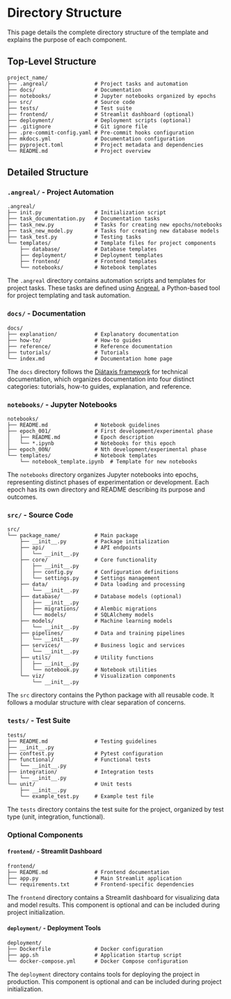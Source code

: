 # Directory Structure

This page details the complete directory structure of the template and explains the purpose of each component.

## Top-Level Structure

```
project_name/
├── .angreal/               # Project tasks and automation
├── docs/                   # Documentation
├── notebooks/              # Jupyter notebooks organized by epochs
├── src/                    # Source code
├── tests/                  # Test suite
├── frontend/               # Streamlit dashboard (optional)
├── deployment/             # Deployment scripts (optional)
├── .gitignore              # Git ignore file
├── .pre-commit-config.yaml # Pre-commit hooks configuration
├── mkdocs.yml              # Documentation configuration
├── pyproject.toml          # Project metadata and dependencies
└── README.md               # Project overview
```

## Detailed Structure

### `.angreal/` - Project Automation

```
.angreal/
├── init.py                 # Initialization script
├── task_documentation.py   # Documentation tasks
├── task_new.py             # Tasks for creating new epochs/notebooks
├── task_new_model.py       # Tasks for creating new database models
├── task_test.py            # Testing tasks
└── templates/              # Template files for project components
    ├── database/           # Database templates
    ├── deployment/         # Deployment templates
    ├── frontend/           # Frontend templates
    └── notebooks/          # Notebook templates
```

The `.angreal` directory contains automation scripts and templates for project tasks. These tasks are defined using [Angreal](https://angreal.github.io/angreal/), a Python-based tool for project templating and task automation.

### `docs/` - Documentation

```
docs/
├── explanation/            # Explanatory documentation
├── how-to/                 # How-to guides
├── reference/              # Reference documentation
├── tutorials/              # Tutorials
└── index.md                # Documentation home page
```

The `docs` directory follows the [Diátaxis framework](https://diataxis.fr/) for technical documentation, which organizes documentation into four distinct categories: tutorials, how-to guides, explanation, and reference.

### `notebooks/` - Jupyter Notebooks

```
notebooks/
├── README.md               # Notebook guidelines
├── epoch_001/              # First development/experimental phase
│   ├── README.md           # Epoch description
│   └── *.ipynb             # Notebooks for this epoch
├── epoch_00N/              # Nth development/experimental phase
└── templates/              # Notebook templates
    └── notebook_template.ipynb  # Template for new notebooks
```

The `notebooks` directory organizes Jupyter notebooks into epochs, representing distinct phases of experimentation or development. Each epoch has its own directory and README describing its purpose and outcomes.

### `src/` - Source Code

```
src/
└── package_name/           # Main package
    ├── __init__.py         # Package initialization
    ├── api/                # API endpoints
    │   └── __init__.py
    ├── core/               # Core functionality
    │   ├── __init__.py
    │   ├── config.py       # Configuration definitions
    │   └── settings.py     # Settings management
    ├── data/               # Data loading and processing
    │   └── __init__.py
    ├── database/           # Database models (optional)
    │   ├── __init__.py
    │   ├── migrations/     # Alembic migrations
    │   └── models/         # SQLAlchemy models
    ├── models/             # Machine learning models
    │   └── __init__.py
    ├── pipelines/          # Data and training pipelines
    │   └── __init__.py
    ├── services/           # Business logic and services
    │   └── __init__.py
    ├── utils/              # Utility functions
    │   ├── __init__.py
    │   └── notebook.py     # Notebook utilities
    └── viz/                # Visualization components
        └── __init__.py
```

The `src` directory contains the Python package with all reusable code. It follows a modular structure with clear separation of concerns.

### `tests/` - Test Suite

```
tests/
├── README.md               # Testing guidelines
├── __init__.py
├── conftest.py             # Pytest configuration
├── functional/             # Functional tests
│   └── __init__.py
├── integration/            # Integration tests
│   └── __init__.py
└── unit/                   # Unit tests
    ├── __init__.py
    └── example_test.py     # Example test file
```

The `tests` directory contains the test suite for the project, organized by test type (unit, integration, functional).

### Optional Components

#### `frontend/` - Streamlit Dashboard

```
frontend/
├── README.md               # Frontend documentation
├── app.py                  # Main Streamlit application
└── requirements.txt        # Frontend-specific dependencies
```

The `frontend` directory contains a Streamlit dashboard for visualizing data and model results. This component is optional and can be included during project initialization.

#### `deployment/` - Deployment Tools

```
deployment/
├── Dockerfile              # Docker configuration
├── app.sh                  # Application startup script
└── docker-compose.yml      # Docker Compose configuration
```

The `deployment` directory contains tools for deploying the project in production. This component is optional and can be included during project initialization.
